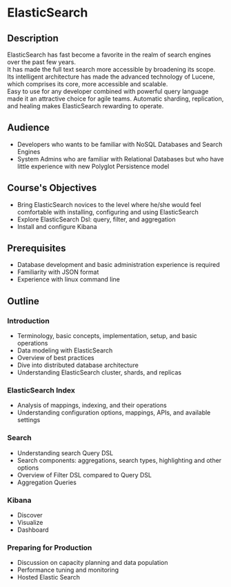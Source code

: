 # ElasticSearch #

## Description ##
ElasticSearch has fast become a favorite in the realm of search engines over the past few years.  
It has made the full text search more accessible by broadening its scope.  
Its intelligent architecture has made the advanced technology of Lucene, which comprises its core, more accessible and scalable.  
Easy to use for any developer combined with powerful query language made it an attractive choice for agile teams.
Automatic sharding, replication, and healing makes ElasticSearch rewarding to operate.

## Audience ##
* Developers who wants to be familiar with NoSQL Databases and Search Engines
* System Admins who are familiar with Relational Databases but who have little experience with new Polyglot Persistence model

## Course's Objectives ##
* Bring ElasticSearch novices to the level where he/she would feel comfortable with installing, configuring and using ElasticSearch
* Explore ElasticSearch Dsl: query, filter, and aggregation
* Install and configure Kibana

## Prerequisites ##
* Database development and basic administration experience is required
* Familiarity with JSON format
* Experience with linux command line

## Outline ##
### Introduction ###
* Terminology, basic concepts, implementation, setup, and basic operations
* Data modeling with ElasticSearch
* Overview of best practices
* Dive into distributed database architecture
* Understanding ElasticSearch cluster, shards, and replicas

### ElasticSearch Index ###
* Analysis of mappings, indexing, and their operations
* Understanding configuration options, mappings, APIs, and available settings

### Search ###
* Understanding search Query DSL
* Search components: aggregations, search types, highlighting and other options
* Overview of Filter DSL compared to Query DSL
* Aggregation Queries

### Kibana ###
* Discover
* Visualize
* Dashboard

### Preparing for Production ###
* Discussion on capacity planning and data population
* Performance tuning and monitoring
* Hosted Elastic Search